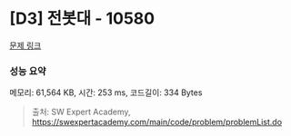 # [D3] 전봇대 - 10580 

[문제 링크](https://swexpertacademy.com/main/code/problem/problemDetail.do?contestProbId=AXO8QBw6Qu4DFAXS) 

### 성능 요약

메모리: 61,564 KB, 시간: 253 ms, 코드길이: 334 Bytes



> 출처: SW Expert Academy, https://swexpertacademy.com/main/code/problem/problemList.do